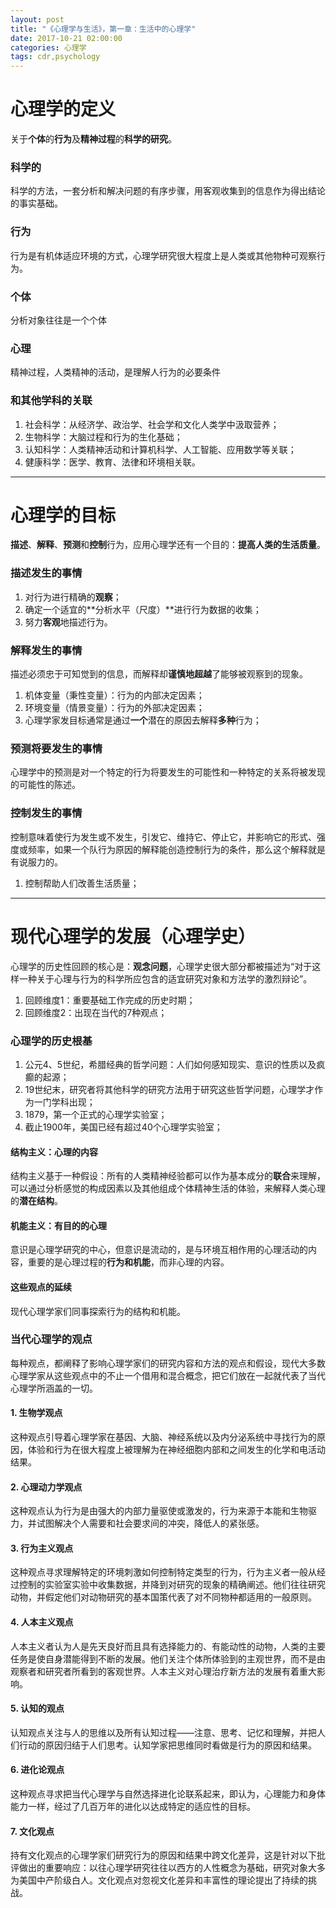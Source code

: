 ```yaml
---
layout: post
title: "《心理学与生活》，第一章：生活中的心理学"
date: 2017-10-21 02:00:00
categories: 心理学
tags: cdr,psychology
---
```

# 心理学的定义
关于**个体**的**行为**及**精神过程**的**科学的研究**。
### 科学的
科学的方法，一套分析和解决问题的有序步骤，用客观收集到的信息作为得出结论的事实基础。
### 行为
行为是有机体适应环境的方式，心理学研究很大程度上是人类或其他物种可观察行为。
### 个体
分析对象往往是一个个体
### 心理
精神过程，人类精神的活动，是理解人行为的必要条件
### 和其他学科的关联
1. 社会科学：从经济学、政治学、社会学和文化人类学中汲取营养；
1. 生物科学：大脑过程和行为的生化基础；
1. 认知科学：人类精神活动和计算机科学、人工智能、应用数学等关联；
1. 健康科学：医学、教育、法律和环境相关联。

---

# 心理学的目标
**描述**、**解释**、**预测**和**控制**行为，应用心理学还有一个目的：**提高人类的生活质量**。
### 描述发生的事情
1. 对行为进行精确的**观察**；
1. 确定一个适宜的**分析水平（尺度）**进行行为数据的收集；
1. 努力**客观**地描述行为。

### 解释发生的事情
描述必须忠于可知觉到的信息，而解释却**谨慎地超越**了能够被观察到的现象。
1. 机体变量（秉性变量）：行为的内部决定因素；
1. 环境变量（情景变量）：行为的外部决定因素；
1. 心理学家发目标通常是通过**一个**潜在的原因去解释**多种**行为；

### 预测将要发生的事情
心理学中的预测是对一个特定的行为将要发生的可能性和一种特定的关系将被发现的可能性的陈述。

### 控制发生的事情
控制意味着使行为发生或不发生，引发它、维持它、停止它，并影响它的形式、强度或频率，如果一个队行为原因的解释能创造控制行为的条件，那么这个解释就是有说服力的。
1. 控制帮助人们改善生活质量；

---

# 现代心理学的发展（心理学史）
心理学的历史性回顾的核心是：**观念问题**，心理学史很大部分都被描述为“对于这样一种关于心理与行为的科学所应包含的适宜研究对象和方法学的激烈辩论”。
1. 回顾维度1：重要基础工作完成的历史时期；
1. 回顾维度2：出现在当代的7种观点；

### 心理学的历史根基
1. 公元4、5世纪，希腊经典的哲学问题：人们如何感知现实、意识的性质以及疯癫的起源；
1. 19世纪末，研究者将其他科学的研究方法用于研究这些哲学问题，心理学才作为一门学科出现；
1. 1879，第一个正式的心理学实验室；
1. 截止1900年，美国已经有超过40个心理学实验室；

#### 结构主义：心理的内容
结构主义基于一种假设：所有的人类精神经验都可以作为基本成分的**联合**来理解，可以通过分析感觉的构成因素以及其他组成个体精神生活的体验，来解释人类心理的**潜在结构**。
#### 机能主义：有目的的心理
意识是心理学研究的中心，但意识是流动的，是与环境互相作用的心理活动的内容，重要的是心理过程的**行为和机能**，而非心理的内容。
#### 这些观点的延续
现代心理学家们同事探索行为的结构和机能。

### 当代心理学的观点
每种观点，都阐释了影响心理学家们的研究内容和方法的观点和假设，现代大多数心理学家从这些观点中的不止一个借用和混合概念，把它们放在一起就代表了当代心理学所涵盖的一切。
#### 1. 生物学观点
这种观点引导着心理学家在基因、大脑、神经系统以及内分泌系统中寻找行为的原因，体验和行为在很大程度上被理解为在神经细胞内部和之间发生的化学和电活动结果。
#### 2. 心理动力学观点
这种观点认为行为是由强大的内部力量驱使或激发的，行为来源于本能和生物驱力，并试图解决个人需要和社会要求间的冲突，降低人的紧张感。
#### 3. 行为主义观点
这种观点寻求理解特定的环境刺激如何控制特定类型的行为，行为主义者一般从经过控制的实验室实验中收集数据，并降到对研究的现象的精确阐述。他们往往研究动物，并假定他们对动物研究的基本国策代表了对不同物种都适用的一般原则。
#### 4. 人本主义观点
人本主义者认为人是先天良好而且具有选择能力的、有能动性的动物，人类的主要任务是使自身潜能得到不断的发展。他们关注个体所体验到的主观世界，而不是由观察者和研究者所看到的客观世界。人本主义对心理治疗新方法的发展有着重大影响。
#### 5. 认知的观点
认知观点关注与人的思维以及所有认知过程——注意、思考、记忆和理解，并把人们行动的原因归结于人们思考。认知学家把思维同时看做是行为的原因和结果。
#### 6. 进化论观点
这种观点寻求把当代心理学与自然选择进化论联系起来，即认为，心理能力和身体能力一样，经过了几百万年的进化以达成特定的适应性的目标。
#### 7. 文化观点
持有文化观点的心理学家们研究行为的原因和结果中跨文化差异，这是针对以下批评做出的重要响应：以往心理学研究往往以西方的人性概念为基础，研究对象大多为美国中产阶级白人。文化观点对忽视文化差异和丰富性的理论提出了持续的挑战。
